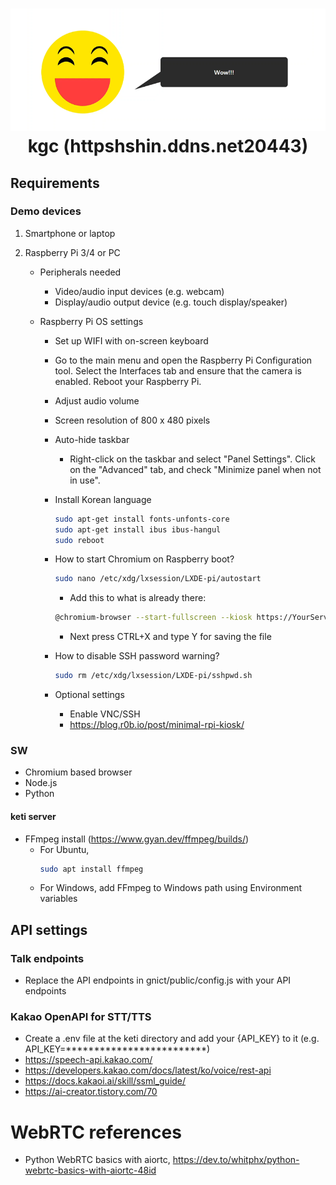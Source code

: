 <h1 align="center">
  <img src="icon.png"><br/>kgc
  (httpshshin.ddns.net20443)
</h1>

## Requirements
### Demo devices
1. Smartphone or laptop

2. Raspberry Pi 3/4 or PC
    - Peripherals needed
        - Video/audio input devices (e.g. webcam)
        - Display/audio output device (e.g. touch display/speaker)

    - Raspberry Pi OS settings
        - Set up WIFI with on-screen keyboard
        - Go to the main menu and open the Raspberry Pi Configuration tool. Select the Interfaces tab and ensure that the camera is enabled. Reboot your Raspberry Pi.
        - Adjust audio volume
        - Screen resolution of 800 x 480 pixels
        - Auto-hide taskbar
            - Right-click on the taskbar and select "Panel Settings". Click on the "Advanced" tab, and check "Minimize panel when not in use".
        - Install Korean language
            ```bash
            sudo apt-get install fonts-unfonts-core
            sudo apt-get install ibus ibus-hangul
            sudo reboot
            ```
        - How to start Chromium on Raspberry boot?
            ```bash
            sudo nano /etc/xdg/lxsession/LXDE-pi/autostart
            ```
            - Add this to what is already there:
            ```bash
            @chromium-browser --start-fullscreen --kiosk https://YourServerURL.com
            ```
            - Next press CTRL+X and type Y for saving the file

        - How to disable SSH password warning?
            ```bash
            sudo rm /etc/xdg/lxsession/LXDE-pi/sshpwd.sh
            ```
        - Optional settings
            - Enable VNC/SSH
            - https://blog.r0b.io/post/minimal-rpi-kiosk/ 

### SW
- Chromium based browser
- Node.js
- Python

#### keti server
- FFmpeg install (https://www.gyan.dev/ffmpeg/builds/)
    - For Ubuntu, 
        ```bash
        sudo apt install ffmpeg
        ```
    - For Windows, add FFmpeg to Windows path using Environment variables

## API settings
### Talk endpoints
- Replace the API endpoints in gnict/public/config.js with your API endpoints

### Kakao OpenAPI for STT/TTS
- Create a .env file at the keti directory and add your {API_KEY} to it (e.g. API_KEY=*************************)
- https://speech-api.kakao.com/
- https://developers.kakao.com/docs/latest/ko/voice/rest-api
- https://docs.kakaoi.ai/skill/ssml_guide/
- https://ai-creator.tistory.com/70


# WebRTC references

- Python WebRTC basics with aiortc, https://dev.to/whitphx/python-webrtc-basics-with-aiortc-48id
<!-- - Building a WebRTC video broadcast using Javascript, https://gabrieltanner.org/blog/webrtc-video-broadcast
- WebRTC tutorial, https://www.youtube.com/watch?v=QJMM758oCYk&list=PLayYqdnyegt0qX8EfEGExxZF3DxkyA1Dj -->
